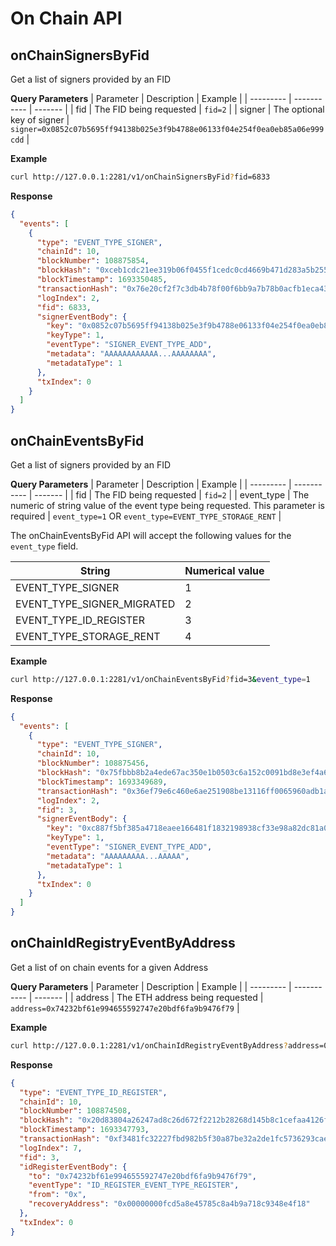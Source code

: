 # On Chain API

## onChainSignersByFid

Get a list of signers provided by an FID

**Query Parameters**
| Parameter | Description | Example |
| --------- | ----------- | ------- |
| fid | The FID being requested | `fid=2` |
| signer | The optional key of signer | `signer=0x0852c07b5695ff94138b025e3f9b4788e06133f04e254f0ea0eb85a06e999cdd` |

**Example**

```bash
curl http://127.0.0.1:2281/v1/onChainSignersByFid?fid=6833
```

**Response**

```json
{
  "events": [
    {
      "type": "EVENT_TYPE_SIGNER",
      "chainId": 10,
      "blockNumber": 108875854,
      "blockHash": "0xceb1cdc21ee319b06f0455f1cedc0cd4669b471d283a5b2550b65aba0e0c1af0",
      "blockTimestamp": 1693350485,
      "transactionHash": "0x76e20cf2f7c3db4b78f00f6bb9a7b78b0acfb1eca4348c1f4b5819da66eb2bee",
      "logIndex": 2,
      "fid": 6833,
      "signerEventBody": {
        "key": "0x0852c07b5695ff94138b025e3f9b4788e06133f04e254f0ea0eb85a06e999cdd",
        "keyType": 1,
        "eventType": "SIGNER_EVENT_TYPE_ADD",
        "metadata": "AAAAAAAAAAAA...AAAAAAAA",
        "metadataType": 1
      },
      "txIndex": 0
    }
  ]
}
```

## onChainEventsByFid

Get a list of signers provided by an FID

**Query Parameters**
| Parameter | Description | Example |
| --------- | ----------- | ------- |
| fid | The FID being requested | `fid=2` |
| event_type | The numeric of string value of the event type being requested. This parameter is required | `event_type=1` OR `event_type=EVENT_TYPE_STORAGE_RENT` |

The onChainEventsByFid API will accept the following values for the `event_type` field.

| String                     | Numerical value |
| -------------------------- | --------------- |
| EVENT_TYPE_SIGNER          | 1               |
| EVENT_TYPE_SIGNER_MIGRATED | 2               |
| EVENT_TYPE_ID_REGISTER     | 3               |
| EVENT_TYPE_STORAGE_RENT    | 4               |

**Example**

```bash
curl http://127.0.0.1:2281/v1/onChainEventsByFid?fid=3&event_type=1
```

**Response**

```json
{
  "events": [
    {
      "type": "EVENT_TYPE_SIGNER",
      "chainId": 10,
      "blockNumber": 108875456,
      "blockHash": "0x75fbbb8b2a4ede67ac350e1b0503c6a152c0091bd8e3ef4a6927d58e088eae28",
      "blockTimestamp": 1693349689,
      "transactionHash": "0x36ef79e6c460e6ae251908be13116ff0065960adb1ae032b4cc65a8352f28952",
      "logIndex": 2,
      "fid": 3,
      "signerEventBody": {
        "key": "0xc887f5bf385a4718eaee166481f1832198938cf33e98a82dc81a0b4b81ffe33d",
        "keyType": 1,
        "eventType": "SIGNER_EVENT_TYPE_ADD",
        "metadata": "AAAAAAAAA...AAAAA",
        "metadataType": 1
      },
      "txIndex": 0
    }
  ]
}
```

## onChainIdRegistryEventByAddress

Get a list of on chain events for a given Address

**Query Parameters**
| Parameter | Description | Example |
| --------- | ----------- | ------- |
| address | The ETH address being requested | `address=0x74232bf61e994655592747e20bdf6fa9b9476f79` |

**Example**

```bash
curl http://127.0.0.1:2281/v1/onChainIdRegistryEventByAddress?address=0x74232bf61e994655592747e20bdf6fa9b9476f79
```

**Response**

```json
{
  "type": "EVENT_TYPE_ID_REGISTER",
  "chainId": 10,
  "blockNumber": 108874508,
  "blockHash": "0x20d83804a26247ad8c26d672f2212b28268d145b8c1cefaa4126f7768f46682e",
  "blockTimestamp": 1693347793,
  "transactionHash": "0xf3481fc32227fbd982b5f30a87be32a2de1fc5736293cae7c3f169da48c3e764",
  "logIndex": 7,
  "fid": 3,
  "idRegisterEventBody": {
    "to": "0x74232bf61e994655592747e20bdf6fa9b9476f79",
    "eventType": "ID_REGISTER_EVENT_TYPE_REGISTER",
    "from": "0x",
    "recoveryAddress": "0x00000000fcd5a8e45785c8a4b9a718c9348e4f18"
  },
  "txIndex": 0
}
```

